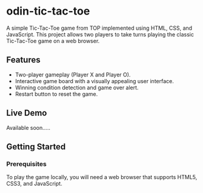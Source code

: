# odin-tic-tac-toe

A simple Tic-Tac-Toe game from TOP implemented using HTML, CSS, and JavaScript. This project allows two players to take turns playing the classic Tic-Tac-Toe game on a web browser.

## Features

- Two-player gameplay (Player X and Player O).
- Interactive game board with a visually appealing user interface.
- Winning condition detection and game over alert.
- Restart button to reset the game.

## Live Demo

Available soon.....

## Getting Started

### Prerequisites

To play the game locally, you will need a web browser that supports HTML5, CSS3, and JavaScript.
